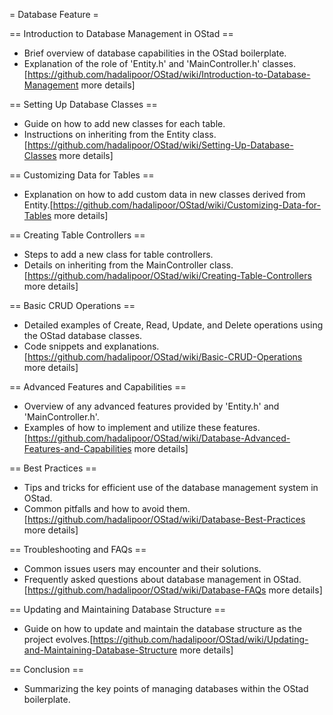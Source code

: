 = Database Feature =

== Introduction to Database Management in OStad ==
* Brief overview of database capabilities in the OStad boilerplate.
* Explanation of the role of 'Entity.h' and 'MainController.h' classes.[https://github.com/hadalipoor/OStad/wiki/Introduction-to-Database-Management more details]

== Setting Up Database Classes ==
* Guide on how to add new classes for each table.
* Instructions on inheriting from the Entity class.[https://github.com/hadalipoor/OStad/wiki/Setting-Up-Database-Classes more details]

== Customizing Data for Tables ==
* Explanation on how to add custom data in new classes derived from Entity.[https://github.com/hadalipoor/OStad/wiki/Customizing-Data-for-Tables more details]

== Creating Table Controllers ==
* Steps to add a new class for table controllers.
* Details on inheriting from the MainController class.[https://github.com/hadalipoor/OStad/wiki/Creating-Table-Controllers more details]

== Basic CRUD Operations ==
* Detailed examples of Create, Read, Update, and Delete operations using the OStad database classes.
* Code snippets and explanations.[https://github.com/hadalipoor/OStad/wiki/Basic-CRUD-Operations more details]

== Advanced Features and Capabilities ==
* Overview of any advanced features provided by 'Entity.h' and 'MainController.h'.
* Examples of how to implement and utilize these features.[https://github.com/hadalipoor/OStad/wiki/Database-Advanced-Features-and-Capabilities more details]

== Best Practices ==
* Tips and tricks for efficient use of the database management system in OStad.
* Common pitfalls and how to avoid them.[https://github.com/hadalipoor/OStad/wiki/Database-Best-Practices more details]

== Troubleshooting and FAQs ==
* Common issues users may encounter and their solutions.
* Frequently asked questions about database management in OStad.[https://github.com/hadalipoor/OStad/wiki/Database-FAQs more details]

== Updating and Maintaining Database Structure ==
* Guide on how to update and maintain the database structure as the project evolves.[https://github.com/hadalipoor/OStad/wiki/Updating-and-Maintaining-Database-Structure more details]

== Conclusion ==
* Summarizing the key points of managing databases within the OStad boilerplate.
